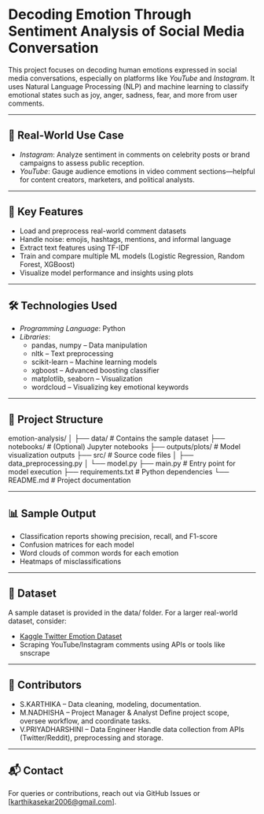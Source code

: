 # Decoding Emotion Through Sentiment Analysis of Social Media Conversation

This project focuses on decoding human emotions expressed in social media conversations, especially on platforms like *YouTube* and *Instagram*. It uses Natural Language Processing (NLP) and machine learning to classify emotional states such as joy, anger, sadness, fear, and more from user comments.

---

## 📌 Real-World Use Case

- *Instagram*: Analyze sentiment in comments on celebrity posts or brand campaigns to assess public reception.
- *YouTube*: Gauge audience emotions in video comment sections—helpful for content creators, marketers, and political analysts.

---

## 🧠 Key Features

- Load and preprocess real-world comment datasets
- Handle noise: emojis, hashtags, mentions, and informal language
- Extract text features using TF-IDF
- Train and compare multiple ML models (Logistic Regression, Random Forest, XGBoost)
- Visualize model performance and insights using plots

---

## 🛠 Technologies Used

- *Programming Language*: Python
- *Libraries*:
  - pandas, numpy – Data manipulation
  - nltk – Text preprocessing
  - scikit-learn – Machine learning models
  - xgboost – Advanced boosting classifier
  - matplotlib, seaborn – Visualization
  - wordcloud – Visualizing key emotional keywords

---

## 📂 Project Structure


emotion-analysis/
│
├── data/                  # Contains the sample dataset
├── notebooks/             # (Optional) Jupyter notebooks
├── outputs/plots/         # Model visualization outputs
├── src/                   # Source code files
│   ├── data_preprocessing.py
│   └── model.py
├── main.py                # Entry point for model execution
├── requirements.txt       # Python dependencies
└── README.md              # Project documentation


---

## 📊 Sample Output

- Classification reports showing precision, recall, and F1-score
- Confusion matrices for each model
- Word clouds of common words for each emotion
- Heatmaps of misclassifications

---

## 📁 Dataset

A sample dataset is provided in the data/ folder. For a larger real-world dataset, consider:
- [Kaggle Twitter Emotion Dataset](https://www.kaggle.com/datasets)
- Scraping YouTube/Instagram comments using APIs or tools like snscrape

---

## 🙌 Contributors

- S.KARTHIKA – Data cleaning, modeling, documentation.
- M.NADHISHA   – Project Manager & Analyst	Define project scope, oversee workflow, and coordinate tasks.
- V.PRIYADHARSHINI   – Data Engineer	Handle data collection from APIs (Twitter/Reddit), preprocessing and storage.


---

## 📬 Contact

For queries or contributions, reach out via GitHub Issues or [karthikasekar2006@gmail.com].
